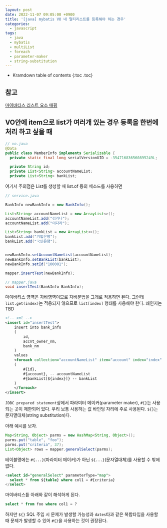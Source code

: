 ```yaml
---
layout: post
date: 2022-11-07 09:05:00 +0900
title: '[java] mybatis VO 내 멀티리스트를 등록해야 하는 경우'
categories:
  - javascript
tags:
  - java
  - mybatis
  - multiList
  - foreach
  - parameter-maker
  - string-substitution
---
```


* Kramdown table of contents
{:toc .toc}

## 참고

[마이바티스 리스트 요소 매핑](https://stackoverflow.com/questions/59352991/accessing-list-element-by-index-in-mybatis-mapping)

## VO안에 item으로 list가 여러개 있는 경우 등록을 한번에 처리 하고 싶을 때 


```java
// vo.java
@Data
public class MemberInfo implements Serializable {
  private static final long serialVersionUID = -354716836560895249L;

  private String id;
  private List<String> accountNameList;
  private List<String> bankList;
```

여기서 주의점은 List를 생성할 때 list.of 등의 메소드를 사용하면 

```java
// service.java

BankInfo newBankInfo = new BankInfo();

List<String> accountNameList = new ArrayList<>();
accountNameList.add("김가나");
accountNameList.add("이다라");

List<String> bankList = new ArrayList<>();
bankList.add("기업은행");
bankList.add("국민은행");


newBankInfo.setAccountNameList(accountNameList);
newBankInfo.setBankList(bankList);
newBankInfo.setId("100001");

mapper.insertTest(newBankInfo);
```


```java
// mapper.java
void insertTest(BankInfo BankInfo);     
```

마이바티스 영역은 자바영역이므로 자바문법을 그래로 적용하면 된다. 
그런데 `list.get(index)`는 적용되지 않으므로 `list[index]` 형태를 사용해야 한다.  왜인지는 TBD


```xml
<!-- xml -->
<insert id="insertTest">
    insert into bank_info
    (
        id,
        accnt_owner_nm,
        bank_nm
    )
    values
    <foreach collection="accountNameList" item="account" index="index" separator=",">
    (
        #{id},
        #{account}, -- accountNameList
        #{bankList[${index}]} -- bankList 
    )
    </foreach>
</insert>
```



`JDBC prepared statement`상에서 파라미터 메이커(parameter maker), `#{}`는 사용되는 곳이 제한되어 있다. 우리 보통 사용하는 값 바인딩 자리에 주로 사용된다. 
`${}`는 문자열대체(string substitution)다. 

아래 예시를 보자.

```java
Map<String, Object> parms = new HashMap<String, Object>();
parms.put("table", "foo");
parms.put("criteria", 37);
List<Object> rows = mapper.generalSelect(parms);
```

테이블명에는 `#{...}`(파라미터 메이커)가 아닌  `${...}`(문자열대체)를 사용할 수 밖에 없다. 

```sql
<select id="generalSelect" parameterType="map">
  select * from ${table} where col1 = #{criteria}
</select>
```

마이바티스틑 아래와 같이 해석하게 된다. 

```sql
select * from foo where col1 = ?
```


하지만 `${}` SQL 주입 시 문제가 발생할 가능성과 `dates`타과 같은 복합타입을 사용할 때 문제가 발생할 수 있어 `#{}`을 사용하는 것이 권장된다. 

